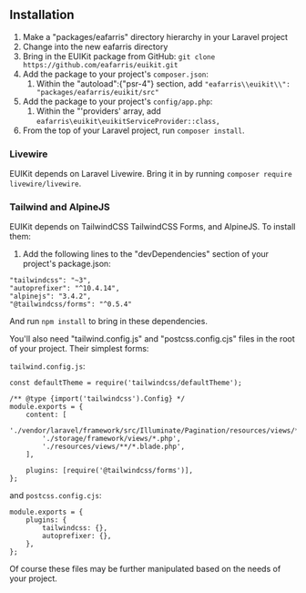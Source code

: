 ## Installation

1. Make a "packages/eafarris" directory hierarchy in your Laravel project
2. Change into the new eafarris directory
3. Bring in the EUIKit package from GitHub: `git clone https://github.com/eafarris/euikit.git`
4. Add the package to your project's `composer.json`:
    1. Within the "autoload":{"psr-4"} section, add `"eafarris\\euikit\\": "packages/eafarris/euikit/src"`
5. Add the package to your project's `config/app.php`:
    1. Within the "'providers' array, add `eafarris\euikit\euikitServiceProvider::class,`
6. From the top of your Laravel project, run `composer install`.

### Livewire

EUIKit depends on Laravel Livewire. Bring it in by running `composer require livewire/livewire`.

### Tailwind and AlpineJS

EUIKit depends on TailwindCSS TailwindCSS Forms, and AlpineJS. To install them:

1. Add the following lines to the "devDependencies" section of your project's package.json:

```
"tailwindcss": "~3",
"autoprefixer": "^10.4.14",
"alpinejs": "3.4.2",
"@tailwindcss/forms": "^0.5.4"
```

And run `npm install` to bring in these dependencies.

You'll also need "tailwind.config.js" and "postcss.config.cjs" files in the root of your project. Their simplest forms:

`tailwind.config.js`:

```
const defaultTheme = require('tailwindcss/defaultTheme');

/** @type {import('tailwindcss').Config} */
module.exports = {
    content: [
        './vendor/laravel/framework/src/Illuminate/Pagination/resources/views/*.blade.php',
        './storage/framework/views/*.php',
        './resources/views/**/*.blade.php',
    ],

    plugins: [require('@tailwindcss/forms')],
};
```

and `postcss.config.cjs`:

```
module.exports = {
    plugins: {
        tailwindcss: {},
        autoprefixer: {},
    },
};
```

Of course these files may be further manipulated based on the needs of your project.
